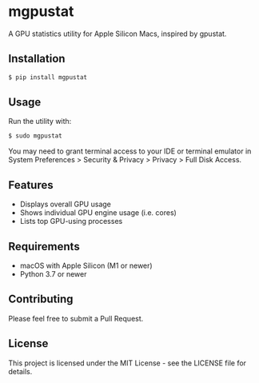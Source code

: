 # mgpustat

A GPU statistics utility for Apple Silicon Macs, inspired by gpustat.

## Installation

```bash
$ pip install mgpustat
```

## Usage

Run the utility with:

```bash
$ sudo mgpustat
```

You may need to grant terminal access to your IDE or terminal emulator in System Preferences > Security & Privacy > Privacy > Full Disk Access.

## Features

- Displays overall GPU usage
- Shows individual GPU engine usage (i.e. cores)
- Lists top GPU-using processes

## Requirements

- macOS with Apple Silicon (M1 or newer)
- Python 3.7 or newer

## Contributing

Please feel free to submit a Pull Request.

## License

This project is licensed under the MIT License - see the LICENSE file for details.
